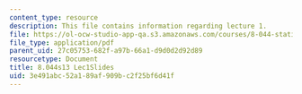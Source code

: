 ```yaml
---
content_type: resource
description: This file contains information regarding lecture 1.
file: https://ol-ocw-studio-app-qa.s3.amazonaws.com/courses/8-044-statistical-physics-i-spring-2013/3e491abc52a189af909bc2f25bf6d41f_MIT8_044S13_L1.pdf
file_type: application/pdf
parent_uid: 27c05753-682f-a97b-66a1-d9d0d2d92d89
resourcetype: Document
title: 8.044s13 Lec1Slides
uid: 3e491abc-52a1-89af-909b-c2f25bf6d41f
---
```

